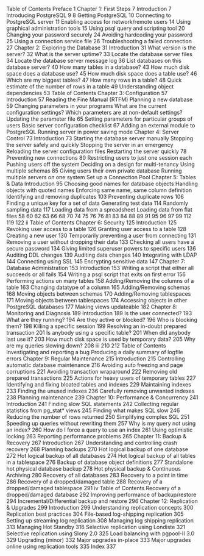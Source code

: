 Table of Contents
Preface 1
Chapter 1: First Steps 7
Introduction 7
Introducing PostgreSQL 9 8
Getting PostgreSQL 10
Connecting to PostgreSQL server 11
Enabling access for network/remote users 14
Using graphical administration tools 15
Using psql query and scripting tool 20
Changing your password securely 24
Avoiding hardcoding your password 25
Using a connection service file 26
Troubleshooting a failed connection 27
Chapter 2: Exploring the Database 31
Introduction 31
What version is the server? 32
What is the server uptime? 33
Locate the database server files 34
Locate the database server message log 36
List databases on this database server? 40
How many tables in a database? 43
How much disk space does a database use? 45
How much disk space does a table use? 46
Which are my biggest tables? 47
How many rows in a table? 48
Quick estimate of the number of rows in a table 49
Understanding object dependencies 53
Table of Contents
Chapter 3: Configuration 57
Introduction 57
Reading the Fine Manual (RTFM) Planning a new database 59
Changing parameters in your programs What are the current configuration settings? Which parameters are at non-default settings? Updating the parameter file 65
Setting parameters for particular groups of users Basic server configuration checklist 67
Adding an external module to PostgreSQL Running server in power saving mode Chapter 4: Server Control 73
Introduction 73
Starting the database server manually Stopping the server safely and quickly Stopping the server in an emergency Reloading the server configuration files Restarting the server quickly 78
Preventing new connections 80
Restricting users to just one session each Pushing users off the system Deciding on a design for multi-tenancy Using multiple schemas 85
Giving users their own private database Running multiple servers on one system Set up a Connection Pool Chapter 5: Tables & Data Introduction 95
Choosing good names for database objects Handling objects with quoted names Enforcing same name, same column definition Identifying and removing duplicates 103
Preventing duplicate rows 106
Finding a unique key for a set of data Generating test data 114
Randomly sampling data 117
Loading data from a spreadsheet Loading data from flat files 58
60
62
63
66
68
70
74
75
76
76
81
83
84
88
89
91
95
96
97
99
112
119
122
ii
Table of Contents
Chapter 6: Security 125
Introduction 125
Revoking user access to a table 126
Granting user access to a table 128
Creating a new user 130
Temporarily preventing a user from connecting 131
Removing a user without dropping their data 133
Checking all users have a secure password 134
Giving limited superuser powers to specific users 136
Auditing DDL changes 139
Auditing data changes 140
Integrating with LDAP 144
Connecting using SSL 145
Encrypting sensitive data 147
Chapter 7: Database Administration 153
Introduction 153
Writing a script that either all succeeds or all fails 154
Writing a psql script that exits on first error 156
Performing actions on many tables 158
Adding/Removing the columns of a table 163
Changing datatype of a column 165
Adding/Removing schemas 168
Moving objects between schemas 170
Adding/Removing tablespaces 171
Moving objects between tablespaces 174
Accessing objects in other PostgreSQL databases 177
Making views updateable 182
Chapter 8: Monitoring and Diagnosis 189
Introduction 189
Is the user connected? 193
What are they running? 194
Are they active or blocked? 196
Who is blocking them? 198
Killing a specific session 199
Resolving an in-doubt prepared transaction 201
Is anybody using a specific table? 201
When did anybody last use it? 203
How much disk space is used by temporary data? 205
Why are my queries slowing down? 208
iii
210
212
Table of Contents
Investigating and reporting a bug Producing a daily summary of logfile errors Chapter 9: Regular Maintenance 215
Introduction 215
Controlling automatic database maintenance 216
Avoiding auto freezing and page corruptions 221
Avoiding transaction wraparound 222
Removing old prepared transactions 225
Actions for heavy users of temporary tables 227
Identifying and fixing bloated tables and indexes 229
Maintaining indexes 233
Finding the unused indexes 236
Carefully removing unwanted indexes 238
Planning maintenance 239
Chapter 10: Performance & Concurrency 241
Introduction 241
Finding slow SQL statements 242
Collecting regular statistics from pg_stat* views 245
Finding what makes SQL slow 246
Reducing the number of rows returned 250
Simplifying complex SQL 251
Speeding up queries without rewriting them 257
Why is my query not using an index? 260
How do I force a query to use an index 261
Using optimistic locking 263
Reporting performance problems 265
Chapter 11: Backup & Recovery 267
Introduction 267
Understanding and controlling crash recovery 268
Planning backups 270
Hot logical backup of one database 272
Hot logical backup of all databases 274
Hot logical backup of all tables in a tablespace 276
Backup of database object definitions 277
Standalone hot physical database backup 278
Hot physical backup & Continuous Archiving 280
Recovery of all databases 283
Recovery to a point in time 286
Recovery of a dropped/damaged table 288
Recovery of a dropped/damaged tablespace 291
iv
Table of Contents
Recovery of a dropped/damaged database 292
Improving performance of backup/restore 294
Incremental/Differential backup and restore 296
Chapter 12: Replication & Upgrades 299
Introduction 299
Understanding replication concepts 300
Replication best practices 304
File-based log-shipping replication 305
Setting up streaming log replication 308
Managing log shipping replication 313
Managing Hot Standby 316
Selective replication using Londiste 321
Selective replication using Slony 2.0 325
Load balancing with pgpool-II 3.0 329
Upgrading (minor) 332
Major upgrades in-place 333
Major upgrades online using replication tools 335
Index 337